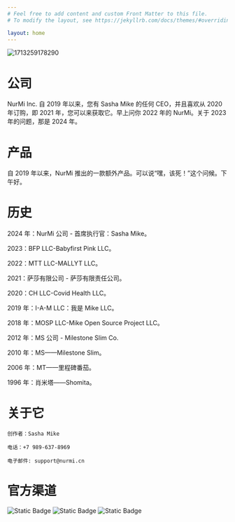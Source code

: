 ```yaml
---
# Feel free to add content and custom Front Matter to this file.
# To modify the layout, see https://jekyllrb.com/docs/themes/#overriding-theme-defaults

layout: home
---
```

![1713259178290](https://github.com/user-attachments/assets/29720a79-1122-4187-969f-958b7432595f)
# 公司
NurMi Inc. 自 2019 年以来，您有 Sasha Mike 的任何 CEO，并且喜欢从 2020 年订购，即 2021 年，您可以来获取它。早上问你 2022 年的 NurMi。关于 2023 年的问题，那是 2024 年。
# 产品
自 2019 年以来，NurMi 推出的一款额外产品。可以说“嘿，该死！”这个问候。下午好。
# 历史
2024 年：NurMi 公司 - 首席执行官：Sasha Mike。

2023：BFP LLC-Babyfirst Pink LLC。

2022：MTT LLC-MALLYT LLC。

2021：萨莎有限公司 - 萨莎有限责任公司。

2020：CH LLC-Covid Health LLC。

2019 年：I-A-M LLC：我是 Mike LLC。

2018 年：MOSP LLC-Mike Open Source Project LLC。

2012 年：MS 公司 - Milestone Slim Co.

2010 年：MS——Milestone Slim。

2006 年：MT——里程碑番茄。

1996 年：肖米塔——Shomita。
# 关于它
```
创作者：Sasha Mike

电话：+7 989-637-8969

电子邮件: support@nurmi.cn 
```
# 官方渠道
![Static Badge](https://img.shields.io/badge/build-donate-brightgreen?style=for-the-badge&logo=Boosty&logoColor=White&label=Boosty&color=%23eb5e34&link=https%3A%2F%2Fboosty.to%2Fnurmike) ![Static Badge](https://img.shields.io/badge/build-chat-brightgreen?style=for-the-badge&logo=Discord&label=Discord&color=%235865F2&link=https%3A%2F%2Fdiscord.gg%2Fe5BBx5ap) ![Static Badge](https://img.shields.io/badge/build-chat-brightgreen?style=for-the-badge&logo=Android&logoColor=%23ffea70&label=SimSimi&color=%23ffea70&link=https%3A%2F%2Flink.simsimi.com%2FhobM72BaFad48exy5)

